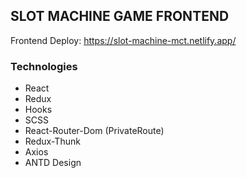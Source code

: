 ## SLOT MACHINE GAME FRONTEND

Frontend Deploy: https://slot-machine-mct.netlify.app/

###  Technologies
- React
- Redux
- Hooks
- SCSS
- React-Router-Dom (PrivateRoute)
- Redux-Thunk
- Axios
- ANTD Design